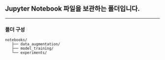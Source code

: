 ## Jupyter Notebook 파일을 보관하는 폴더입니다.
---
### 폴더 구성
```
notebooks/
   ├── data_augmentation/
   ├── model_training/
   └── experiments/
```
